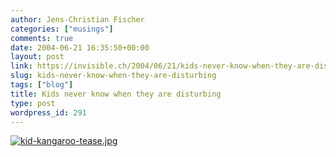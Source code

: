```yaml
---
author: Jens-Christian Fischer
categories: ["musings"]
comments: true
date: 2004-06-21 16:35:50+00:00
layout: post
link: https://invisible.ch/2004/06/21/kids-never-know-when-they-are-disturbing/
slug: kids-never-know-when-they-are-disturbing
tags: ["blog"]
title: Kids never know when they are disturbing
type: post
wordpress_id: 291
---
```


[![kid-kangaroo-tease.jpg](/images/kid-kangaroo-tease.jpg)](/images/kid-kangaroo.html)

